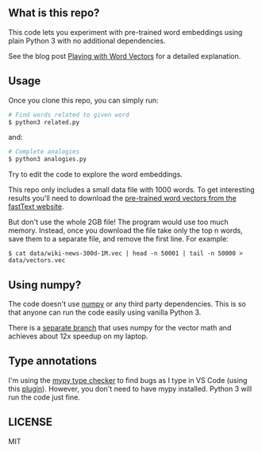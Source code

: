 ## What is this repo?

This code lets you experiment with pre-trained word embeddings using plain Python 3 with no additional dependencies.

See the blog post [Playing with Word Vectors](https://coding-time.co/playing-with-word-vectors) for a detailed explanation.

## Usage

Once you clone this repo, you can simply run:

```sh
# Find words related to given word
$ python3 related.py
```

and:

```sh
# Complete analogies
$ python3 analogies.py
```

Try to edit the code to explore the word embeddings.

This repo only includes a small data file with 1000 words. To get interesting results you'll need to download the [pre-trained word vectors from the fastText website](https://fasttext.cc/docs/en/english-vectors.html).

But don't use the whole 2GB file! The program would use too much memory. Instead, once you download the file take only the top n words, save them to a separate file, and remove the first line. For example:

```
$ cat data/wiki-news-300d-1M.vec | head -n 50001 | tail -n 50000 > data/vectors.vec
```

## Using numpy?

The code doesn't use [numpy](http://www.numpy.org/) or any third party dependencies. This is so that anyone can run the code easily using vanilla Python 3.

There is a [separate branch](https://github.com/mkonicek/nlp/tree/numpy) that uses numpy for the vector math and achieves about 12x speedup on my laptop.

## Type annotations

I'm using the [mypy type checker](http://mypy-lang.org/) to find bugs as I type in VS Code (using this [plugin](https://marketplace.visualstudio.com/items?itemName=matangover.mypy)). However, you don't need to have mypy installed. Python 3 will run the code just fine.

## LICENSE

MIT
